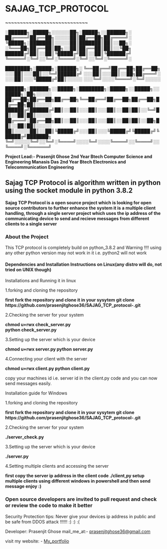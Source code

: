 <h1><strong>SAJAG_TCP_PROTOCOL</strong></h1>
<p><strong>~~~~~~~~~~~~~~~~~~~~~~~~~~~~</strong></p>


░██████╗░█████╗░░░░░░██╗░█████╗░░██████╗░
██╔════╝██╔══██╗░░░░░██║██╔══██╗██╔════╝░
╚█████╗░███████║░░░░░██║███████║██║░░██╗░
░╚═══██╗██╔══██║██╗░░██║██╔══██║██║░░╚██╗
██████╔╝██║░░██║╚█████╔╝██║░░██║╚██████╔╝
╚═════╝░╚═╝░░╚═╝░╚════╝░╚═╝░░╚═╝░╚═════╝░













████████╗░█████╗░██████╗░
╚══██╔══╝██╔══██╗██╔══██╗
░░░██║░░░██║░░╚═╝██████╔╝
░░░██║░░░██║░░██╗██╔═══╝░
░░░██║░░░╚█████╔╝██║░░░░░
░░░╚═╝░░░░╚════╝░╚═╝░░░░░














██████╗░██████╗░░█████╗░████████╗░█████╗░░█████╗░░█████╗░██╗░░░░░
██╔══██╗██╔══██╗██╔══██╗╚══██╔══╝██╔══██╗██╔══██╗██╔══██╗██║░░░░░
██████╔╝██████╔╝██║░░██║░░░██║░░░██║░░██║██║░░╚═╝██║░░██║██║░░░░░
██╔═══╝░██╔══██╗██║░░██║░░░██║░░░██║░░██║██║░░██╗██║░░██║██║░░░░░
██║░░░░░██║░░██║╚█████╔╝░░░██║░░░╚█████╔╝╚█████╔╝╚█████╔╝███████╗
╚═╝░░░░░╚═╝░░╚═╝░╚════╝░░░░╚═╝░░░░╚════╝░░╚════╝░░╚════╝░╚══════╝








<strong>Project Lead:-
Prasenjit Ghose 2nd Year Btech Computer Science and Engineering
Manasis Das 2nd Year Btech Electronics and Telecommunication Engineering </strong>


<h2>Sajag TCP Protocol is algorithm written in python using the socket module in python 3.8.2</h2>

<p><strong>Sajag TCP Protocol is a open source project which is looking for open source contributors to further enhance the system it is a multiple client handling, through a single server project which uses the ip address of the communicating device to send and recieve messages from different clients to a single server</strong></p>

<h3>About the Project</h3>
<p>This TCP protocol is completely build on python_3.8.2 and Warning !!!! using any other python version may not work in it i.e. python2 will not work </p>

<h4>Dependencies and Installation Instructions on Linux(any distro will do, not tried on UNIX though)</h4>



Installations and Running it in linux

1.forking and cloning the repository


<strong>
first fork the repository and clone it in your sysytem
git clone https://github.com/prasenjitghose36/SAJAG_TCP_protocol-.git
</strong>



2.Checking the server for your system


<strong>chmod u+rwx check_server.py                
python check_server.py                             
</strong>


3.Setting up the server which is your device


<strong>
chmod u+rwx server.py                          
python server.py                                 
</strong>



4.Connecting your client with the server



<strong>
chmod u+rwx client.py
python client.py
</strong>



copy your machines id i.e. server id in the client.py code
and you can now send messages easily.


Installation guide for Windows


1.forking and cloning the repository



<strong>
first fork the repository and clone it in your sysytem
git clone https://github.com/prasenjitghose36/SAJAG_TCP_protocol-.git
</strong>



2.Checking the server for your system




<strong>
./server_check.py                               
</strong>



3.Setting up the server which is your device



<strong>
./server.py                                     
</strong>



4.Setting multiple clients and accessing the server



<strong>
first copy the server ip address in the client code
./client,py
setup multiple clients using different windows in powershell and then send message enjoy :)
</strong>



<h3><strong>Open source developers are invited to pull request and check or review the code to make it better</strong></h3>

Security Protection tips:
Never give your devices ip address in public and be safe from DDOS attack !!!!!! :) :) :(

Developer: Prasenjit Ghose
mail_me_at:- prasenjitghose36@gmail.com

visit my website: - <a href=https://prasenjitghose36.github.io/V_1.0>My_portfolio</a>


































